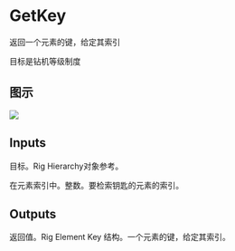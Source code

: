 # GetKey

返回一个元素的键，给定其索引

目标是钻机等级制度

## 图示

![]($-20221218-21191833.png)

## Inputs

目标。Rig Hierarchy对象参考。

在元素索引中。整数。要检索钥匙的元素的索引。  

## Outputs

返回值。Rig Element Key 结构。一个元素的键，给定其索引。
